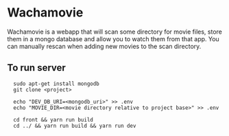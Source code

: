 # Wachamovie

Wachamovie is a webapp that will scan some directory for movie files, store them in a mongo database and allow you to watch them from that app. You can manually rescan when adding new movies to the scan directory.

## To run server

```
  sudo apt-get install mongodb
  git clone <project>

  echo "DEV_DB_URI=<mongodb_uri>" >> .env
  echo "MOVIE_DIR=<movie directory relative to project base>" >> .env

  cd front && yarn run build
  cd ../ && yarn run build && yarn run dev
```
